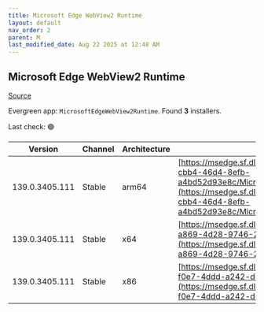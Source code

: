 ```yaml
---
title: Microsoft Edge WebView2 Runtime
layout: default
nav_order: 2
parent: M
last_modified_date: Aug 22 2025 at 12:48 AM
---
```


## Microsoft Edge WebView2 Runtime

[Source](https://developer.microsoft.com/en-us/microsoft-edge/webview2/)

Evergreen app: `MicrosoftEdgeWebView2Runtime`. Found **3** installers.

Last check: 🟢

| Version        | Channel | Architecture | URI                                                                                                                                                                                                                                                                                                                            |
| -------------- | ------- | ------------ | ------------------------------------------------------------------------------------------------------------------------------------------------------------------------------------------------------------------------------------------------------------------------------------------------------------------------------ |
| 139.0.3405.111 | Stable  | arm64        | [https://msedge.sf.dl.delivery.mp.microsoft.com/filestreamingservice/files/71786848-cbb4-46d4-8efb-a4bd52d93e8c/MicrosoftEdgeWebView2RuntimeInstallerARM64.exe](https://msedge.sf.dl.delivery.mp.microsoft.com/filestreamingservice/files/71786848-cbb4-46d4-8efb-a4bd52d93e8c/MicrosoftEdgeWebView2RuntimeInstallerARM64.exe) |
| 139.0.3405.111 | Stable  | x64          | [https://msedge.sf.dl.delivery.mp.microsoft.com/filestreamingservice/files/0d95f327-a869-4d28-9746-2212baa3228f/MicrosoftEdgeWebView2RuntimeInstallerX64.exe](https://msedge.sf.dl.delivery.mp.microsoft.com/filestreamingservice/files/0d95f327-a869-4d28-9746-2212baa3228f/MicrosoftEdgeWebView2RuntimeInstallerX64.exe)     |
| 139.0.3405.111 | Stable  | x86          | [https://msedge.sf.dl.delivery.mp.microsoft.com/filestreamingservice/files/db5766d1-f0e7-4ddd-a242-d60a2945afcf/MicrosoftEdgeWebView2RuntimeInstallerX86.exe](https://msedge.sf.dl.delivery.mp.microsoft.com/filestreamingservice/files/db5766d1-f0e7-4ddd-a242-d60a2945afcf/MicrosoftEdgeWebView2RuntimeInstallerX86.exe)     |
